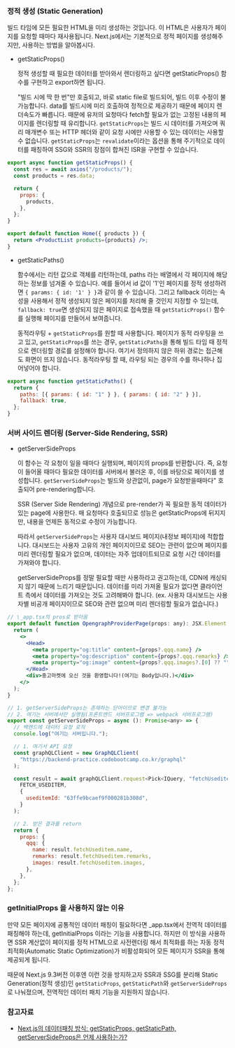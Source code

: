 ### 정적 생성 (Static Generation)

빌드 타임에 모든 필요한 HTML을 미리 생성하는 것입니다. 이 HTML은 사용자가 페이지를 요청할 때마다 재사용됩니다. Next.js에서는 기본적으로 정적 페이지를 생성해주지만, 사용하는 방법을 알아봅시다.

- getStaticProps()

  정적 생성할 때 필요한 데이터를 받아와서 렌더링하고 싶다면 getStaticProps() 함수를 구현하고 export하면 됩니다.

  "빌드 시에 딱 한 번"만 호출되고, 바로 static file로 빌드되어, 빌드 이후 수정이 불가능합니다.
  data를 빌드시에 미리 호출하여 정적으로 제공하기 때문에 페이지 렌더속도가 빠릅니다. 때문에 유저의 요청마다 fetch할 필요가 없는 고정된 내용의 페이지를 렌더링할 때 유리합니다.
  `getStaticProps`는 빌드 시 데이터를 가져오며 쿼리 매개변수 또는 HTTP 헤더와 같이 요청 시에만 사용할 수 있는 데이터는 사용할 수 없습니다.
  `getStaticProps`는 `revalidate`이라는 옵션을 통해 주기적으로 데이터를 패칭하여 SSG와 SSR의 장점이 합쳐진 ISR을 구현할 수 있습니다.

```jsx
export async function getStaticProps() {
  const res = await axios("/products/");
  const products = res.data;

  return {
    props: {
      products,
    },
  };
}
```

```jsx
export default function Home({ products }) {
  return <ProductList products={products} />;
}
```

- getStaticPaths()

  함수에서는 리턴 값으로 객체를 리턴하는데, paths 라는 배열에서 각 페이지에 해당하는 정보를 넘겨줄 수 있습니다.
  예를 들어서 id 값이 '1'인 페이지를 정적 생성하려면 `{ params: { id: '1' } }`과 같이 쓸 수 있습니다.
  그리고 fallback 이라는 속성을 사용해서 정적 생성되지 않은 페이지를 처리해 줄 것인지 지정할 수 있는데, `fallback: true`면 생성되지 않은 페이지로 접속했을 때 `getStaticProps()` 함수를 실행해 페이지를 만들어서 보여줍니다.

  동적라우팅 + `getStaticProps`를 원할 때 사용합니다. 페이지가 동적 라우팅을 쓰고 있고, `getStaticProps`를 쓰는 경우, `getStaticPaths`을 통해 빌드 타임 때 정적으로 렌더링할 경로를 설정해야 합니다. 여기서 정의하지 않은 하위 경로는 접근해도 화면이 뜨지 않습니다. 동적라우팅 할 때, 라우팅 되는 경우의 수를 하나하나 집어넣어야 합니다.

```jsx
export async function getStaticPaths() {
  return {
    paths: [{ params: { id: "1" } }, { params: { id: "2" } }],
    fallback: true,
  };
}
```

### 서버 사이드 렌더링 (Server-Side Rendering, SSR)

- getServerSideProps

  이 함수는 각 요청이 일을 때마다 실행되며, 페이지의 props를 반환합니다. 즉, 요청이 들어올 때마다 필요한 데이터를 서버에서 불러온 후, 이를 바탕으로 페이지를 생성합니다.
  `getServerSideProps`는 빌드와 상관없이, page가 요청받을때마다" 호출되어 pre-rendering합니다.

  SSR (Server Side Rendering) 개념으로 pre-render가 꼭 필요한 동적 데이터가 있는 page에 사용한다. 매 요청마다 호출되므로 성능은 getStaticProps에 뒤지지만, 내용을 언제든 동적으로 수정이 가능합니다.

  따라서 `getServerSideProps`는 사용자 대시보드 페이지(내정보 페이지)에 적합합니다. 대시보드는 사용자 고유의 개인 페이지이므로 SEO는 관련이 없으며 페이지를 미리 렌더링할 필요가 없으며, 데이터는 자주 업데이트되므로 요청 시간 데이터를 가져와야 합니다.

  getServerSideProps를 정말 필요할 때만 사용하라고 권고하는데, CDN에 캐싱되지 않기 때문에 느리기 때문입니다.
  데이터를 미리 가져올 필요가 없다면 클라이언트 측에서 데이터를 가져오는 것도 고려해봐야 합니다.
  (ex. 사용자 대시보드는 사용자별 비공개 페이지이므로 SEO와 관련 없으며 미리 렌더링할 필요가 없습니다.)

```jsx
// \_app.tsx의 pros로 받아옴
export default function OpengraphProviderPage(props: any): JSX.Element {
  return (
    <>
      <Head>
        <meta property="og:title" content={props?.qqq.name} />
        <meta property="og:description" content={props?.qqq.remarks} />
        <meta property="og:image" content={props?.qqq.images?.[0] ?? ""} />
      </Head>
      <div>중고마켓에 오신 것을 환영합니다!(여기는 Body입니다.)</div>
    </>
  );
}
```

```jsx
// 1. getServerSideProps는 존재하는 단어이므로 변경 불가능
// 2. 여기는 서버에서만 실행됨(프론트엔드 서버프로그램 => webpack 서버프로그램)
export const getServerSideProps = async (): Promise<any> => {
  // 백엔드에 데이터 요청 로직
  console.log("여기는 서버입니다.");

  // 1. 여기서 API 요청
  const graphQLClient = new GraphQLClient(
    "https://backend-practice.codebootcamp.co.kr/graphql"
  );

  const result = await graphQLClient.request<Pick<IQuery, "fetchUseditem">>(
    FETCH_USEDITEM,
    {
      useditemId: "63ffe9bcaef9f000281b308d",
    }
  );

  // 2. 받은 결과를 return
  return {
    props: {
      qqq: {
        name: result.fetchUseditem.name,
        remarks: result.fetchUseditem.remarks,
        images: result.fetchUseditem.images,
      },
    },
  };
};
```

### getInitialProps 을 사용하지 않는 이유

만약 모든 페이지에 공통적인 데이터 패칭이 필요하다면 \_app.tsx에서 전역적 데이터를 패칭해야 하는데, getInitialProps 이라는 기능을 사용합니다. 하지만 이 방식을 사용하면 SSR 계산없이 페이지를 정적 HTML으로 사전렌더링 해서 최적화를 하는 자동 정적 최적화(Automatic Static Optimization)가 비활성화되어 모든 페이지가 SSR을 통해 제공되게 됩니다.

때문에 Next.js 9.3버전 이후엔 이런 것을 방지하고자 SSR과 SSG를 분리해 Static Generation(정적 생성)인 `getStaticProps`, `getStaticPath`와 `getServerSideProps`로 나눠졌으며, 전역적인 데이터 패치 기능을 지원하지 않습니다.

### 참고자료

- [Next.js의 데이터패칭 방식: getStaticProps, getStaticPath, getServerSideProps은 언제 사용하는가?](https://velog.io/@te-ing/Next.js%EC%9D%98-%EB%8D%B0%EC%9D%B4%ED%84%B0%ED%8C%A8%EC%B9%AD-%EB%B0%A9%EC%8B%9D-getStaticProps-getStaticPath-getServerSideProps%EC%9D%80-%EC%96%B8%EC%A0%9C-%EC%82%AC%EC%9A%A9%ED%95%98%EB%8A%94%EA%B0%80#getstaticpaths-static-generation)
